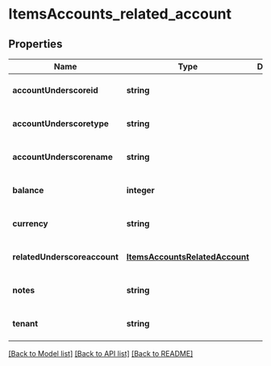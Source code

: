 # ItemsAccounts_related_account

## Properties
Name | Type | Description | Notes
------------ | ------------- | ------------- | -------------
**accountUnderscoreid** | **string** |  | [optional] [default to null]
**accountUnderscoretype** | **string** |  | [optional] [default to null]
**accountUnderscorename** | **string** |  | [optional] [default to null]
**balance** | **integer** |  | [optional] [default to null]
**currency** | **string** |  | [optional] [default to null]
**relatedUnderscoreaccount** | [**ItemsAccountsRelatedAccount**](ItemsAccountsRelatedAccount.md) |  | [optional] [default to null]
**notes** | **string** |  | [optional] [default to null]
**tenant** | **string** |  | [optional] [default to null]

[[Back to Model list]](../README.md#documentation-for-models) [[Back to API list]](../README.md#documentation-for-api-endpoints) [[Back to README]](../README.md)


